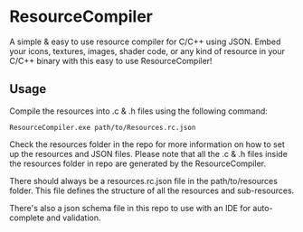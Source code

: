 # ResourceCompiler
A simple &amp; easy to use resource compiler for C/C++ using JSON. Embed your icons, textures, images, shader code, or any kind of resource in your C/C++ binary with this easy to use ResourceCompiler!

## Usage

Compile the resources into .c & .h files using the following command:
```
ResourceCompiler.exe path/to/Resources.rc.json
```

Check the resources folder in the repo for more information on how to set up the resources and JSON files. Please note that all the .c & .h files inside the resources folder in repo are generated by the ResourceCompiler.

There should always be a resources.rc.json file in the path/to/resources folder. This file defines the structure of all the resources and sub-resources.

There's also a json schema file in this repo to use with an IDE for auto-complete and validation.
